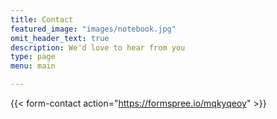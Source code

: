 ```yaml
---
title: Contact
featured_image: "images/notebook.jpg"
omit_header_text: true
description: We'd love to hear from you
type: page
menu: main

---
```



{{< form-contact action="https://formspree.io/mqkyqeoy"  >}}
